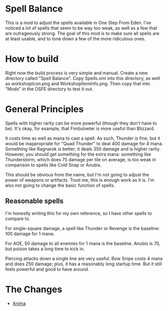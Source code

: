 # Spell Balance

This is a mod to adjust the spells available in One Step From Eden. I've noticed a lot of spells that seem to be way too weak, as well as a few that are outrageously strong. The goal of this mod is to make sure all spells are at least usable, and to tone down a few of the more ridiculous ones.

# How to build

Right now the build process is very simple and manual. Create a new directory called "Spell Balance". Copy Spells.xml into this directory, as well as workshopIcon.png and WorkshopItemInfo.png. Then copy that into "Mods" in the OSFE directory to test it out.

# General Principles

Spells with higher rarity can be more powerful (though they don't have to be). It's okay, for example, that Fimbulveter is more useful than Blizzard.

It costs time as well as mana to cast a spell. As such, Thunder is fine, but it would be inappropriate for "Quad Thunder" to deal 400 damage for 4 mana. Something like Ragnarok is better; it deals 350 damage and is higher rarity. However, you should get something for the extra mana: something like Thunderstorm, which does 75 damage per tile on average, is too weak in comparison to spells like Cold Snap or Anubis.

This should be obvious from the name, but I'm not going to adjust the power of weapons or artifacts. Trust me, this is enough work as it is. I'm also not going to change the basic function of spells.

## Reasonable spells

I'm honestly writing this for my own reference, so I have other spells to compare to.

For single-square damage, a spell like Thunder or Revenge is the baseline: 100 damage for 1 mana.

For AOE, 50 damage to all enemies for 1 mana is the baseline. Anubis is 70, but poison takes a long time to kick in.

Piercing attacks down a single line are very useful. Bow Snipe costs 4 mana and does 250 damage; plus, it has a reasonably long startup time. But it still feels powerful and good to have around.

# The Changes

* [Anima](docs/anima.md)
